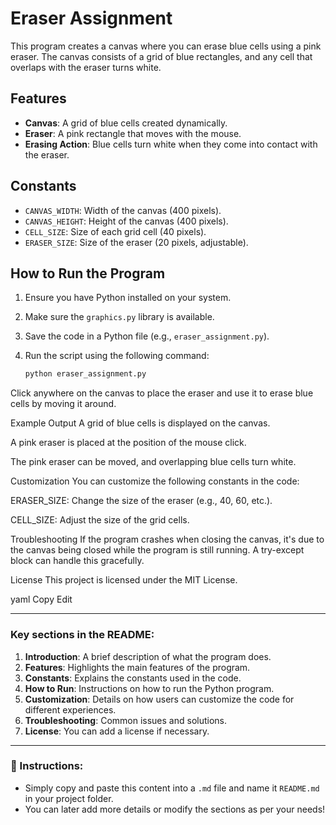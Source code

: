 # Eraser Assignment

This program creates a canvas where you can erase blue cells using a pink eraser. The canvas consists of a grid of blue rectangles, and any cell that overlaps with the eraser turns white.

## Features
- **Canvas**: A grid of blue cells created dynamically.
- **Eraser**: A pink rectangle that moves with the mouse.
- **Erasing Action**: Blue cells turn white when they come into contact with the eraser.

## Constants
- `CANVAS_WIDTH`: Width of the canvas (400 pixels).
- `CANVAS_HEIGHT`: Height of the canvas (400 pixels).
- `CELL_SIZE`: Size of each grid cell (40 pixels).
- `ERASER_SIZE`: Size of the eraser (20 pixels, adjustable).

## How to Run the Program

1. Ensure you have Python installed on your system.
2. Make sure the `graphics.py` library is available.
3. Save the code in a Python file (e.g., `eraser_assignment.py`).
4. Run the script using the following command:

   ```bash
   python eraser_assignment.py

Click anywhere on the canvas to place the eraser and use it to erase blue cells by moving it around.

Example Output
A grid of blue cells is displayed on the canvas.

A pink eraser is placed at the position of the mouse click.

The pink eraser can be moved, and overlapping blue cells turn white.

Customization
You can customize the following constants in the code:

ERASER_SIZE: Change the size of the eraser (e.g., 40, 60, etc.).

CELL_SIZE: Adjust the size of the grid cells.

Troubleshooting
If the program crashes when closing the canvas, it's due to the canvas being closed while the program is still running. A try-except block can handle this gracefully.

License
This project is licensed under the MIT License.

yaml
Copy
Edit

---

### Key sections in the README:
1. **Introduction**: A brief description of what the program does.
2. **Features**: Highlights the main features of the program.
3. **Constants**: Explains the constants used in the code.
4. **How to Run**: Instructions on how to run the Python program.
5. **Customization**: Details on how users can customize the code for different experiences.
6. **Troubleshooting**: Common issues and solutions.
7. **License**: You can add a license if necessary.

---

### 📝 Instructions:
- Simply copy and paste this content into a `.md` file and name it `README.md` in your project folder.
- You can later add more details or modify the sections as per your needs!
